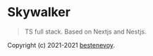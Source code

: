 # Skywalker

> TS full stack. Based on Nextjs and Nestjs.

Copyright (c) 2021-2021 [bestenevoy](https://github.com/bestenevoy).